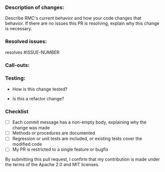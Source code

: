 
### Description of changes: 

Describe RMC's current behavior and how your code changes that behavior. If there are no issues this PR is resolving, explain why this change is necessary.

### Resolved issues:

 resolves #ISSUE-NUMBER


### Call-outs:

<!-- 
Address any potentially confusing code. Is there code added that needs to be cleaned up later? Is there code that is missing because it’s still in development? 
-->

### Testing:

* How is this change tested?

* Is this a refactor change?

### Checklist
- [ ] Each commit message has a non-empty body, explaining why the change was made
- [ ] Methods or procedures are documented
- [ ] Regression or unit tests are included, or existing tests cover the modified code
- [ ] My PR is restricted to a single feature or bugfix

By submitting this pull request, I confirm that my contribution is made under the terms of the Apache 2.0 and MIT licenses.
